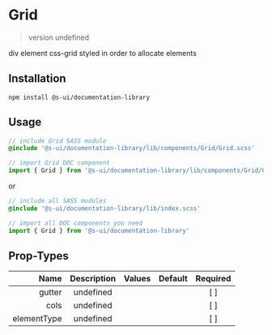 # Grid
> version undefined

div element css-grid styled in order to allocate elements

## Installation
`npm install @s-ui/documentation-library`

## Usage
```scss
// include Grid SASS module
@include '@s-ui/documentation-library/lib/components/Grid/Grid.scss'
```

```js
// import Grid DOC component
import { Grid } from '@s-ui/documentation-library/lib/components/Grid/Grid.js'
```

or

```scss
// include all SASS modules
@include '@s-ui/documentation-library/lib/index.scss'
```

```js
// import all DOC components you need
import { Grid } from '@s-ui/documentation-library'
```

## Prop-Types

| Name | Description | Values  | Default | Required |
| ---: |:---:| ---:| ---: |:---: |
| gutter | undefined | | |  [ ]  |
| cols | undefined | | |  [ ]  |
| elementType | undefined | | |  [ ]  |
